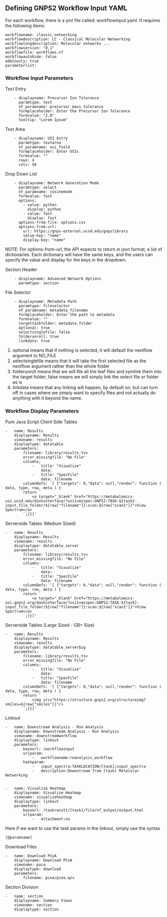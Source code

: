## Defining GNPS2 Workflow Input YAML

For each workflow, there is a yml file called: workflowinput.yaml. It requires the following items:

```
workflowname: classic_networking
workflowdescription: LC - Classical Molecular Networking
workflowlongdescription: Molecular networks ...
workflowversion: "0.1"
workflowfile: workflows.nf
workflowautohide: false
adminonly: true
parameterlist:
```

### Workflow Input Parameters

Text Entry

```
    - displayname: Precursor Ion Tolerance
      paramtype: text
      nf_paramname: precursor_mass_tolerance
      formplaceholder: Enter the Precursor Ion Tolerance
      formvalue: "2.0"
      tooltip: "Lorem Ipsum"
```

Text Area

```
    - displayname: USI Entry
      paramtype: textarea
      nf_paramname: usi_field
      formplaceholder: Enter USIs
      formvalue: ""
      rows: 4
      cols: 50
```

Drop Down List

```
    - displayname: Network Generation Mode
      paramtype: select
      nf_paramname: cosinemode
      formvalue: fast
      options:
        - value: python
          display: python
        - value: fast
          display: fast
      options-from-file: options.csv
      options-from-url:
        url: https://gnps-external.ucsd.edu/gnpslibrary
        value-key: "name"
        display-key: "name"
```

NOTE: For options-from-url, the API expects to return in json format, a list of dictionaries. Each dictionary will have the same keys, and the users can specify the value and display for the keys in the dropdown.

Section Header

```
    - displayname: Advanced Network Options
      paramtype: section
```

File Selector

```
    - displayname: Metadata Path
      paramtype: fileselector
      nf_paramname: metadata_filename
      formplaceholder: Enter the path to metadata
      formvalue: ""
      targettaskfolder: metadata_folder
      optional: true
      selectsinglefile: false
      folderunroll: true
      linkdata: true
```

1. optional means that if nothing is selected, it will default the nextflow argument to NO_FILE
1. selectsinglefile means that it will take the first selected file as the nextflow argument rather than the whole folder
1. folderunroll means that we will file all the leaf files and symlink them into the target folder, false means we will simply link the select file or folder as is
1. linkdata means that any linking will happen, by default on, but can turn off in cases where we simply want to specify files and not actually do anything with it beyond the name.

### Workflow Display Parameters

Pure Java Script Client Side Tables

```
-   name: Results
    displayname: Results
    viewname: results
    displaytype: datatable
    parameters:
        filename: library/results.tsv
        error_missingfile: "No File"
        columns:
            -   title: "Visualize"
                data: 
            -   title: "SpecFile"
                data: filename
        columnDefs: '[ {"targets": 0,"data": null,"render": function ( data, type, row, meta ) {
        return `
            <a target="_blank" href="https://metabolomics-usi.ucsd.edu/dashinterface/?usi1=mzspec:GNPS2:TASK-${task}-input_file_folder/${row["filename"]}:scan:${row["scan1"]}">View Spectrum</a>
        `;}}]'
```


Serverside Tables (Medium Sized)

```
-   name: Results
    displayname: Results
    viewname: results
    displaytype: datatable_server
    parameters:
        filename: library/results.tsv
        error_missingfile: "No File"
        columns:
            -   title: "Visualize"
                data: 
            -   title: "SpecFile"
                data: filename
        columnDefs: '[ {"targets": 0,"data": null,"render": function ( data, type, row, meta ) {
        return `
            <a target="_blank" href="https://metabolomics-usi.gnps2.org/dashinterface/?usi1=mzspec:GNPS2:TASK-${task}-input_file_folder/${row["filename"]}:scan:${row["scan1"]}">View Spectrum</a>
        `;}}]'
```

Serverside Tables (Large Sized - GB+ Size)

```
-   name: Results
    displayname: Results
    viewname: results
    displaytype: datatable_serverbig
    parameters:
        filename: library/results.tsv
        error_missingfile: "No File"
        columns:
            -   title: "Visualize"
                data: 
            -   title: "SpecFile"
                data: filename
        columnDefs: '[ {"targets": 0,"data": null,"render": function ( data, type, row, meta ) {
        return `
            <img src="https://structure.gnps2.org/structureimg?smiles=${row["smiles"]}"/>
        `;}}]'
```

Linkout

```
-   name: Downstream Analysis - Run Analysis
    displayname: Downstream Analysis - Run Analysis
    viewname: downstreamworkflow
    displaytype: linkout
    parameters:
        baseurl: /workflowinput
        urlparam:
            -   workflowname:reanalysis_workflow
        hashparam:
            -   input_spectra:TASKLOCATION/[task]/input_spectra
            -   description:Downstream from [task] Molecular Networking


-   name: Visualize Heatmap
    displayname: Visualize Heatmap
    viewname: visualizeheatmap
    displaytype: linkout
    parameters:
        baseurl: /taskresult/[task]/file/nf_output/output.html
        urlparam:
            -   attachment:no
```


Here if we want to use the task params in the linkout, simply use the syntax

```[@paramname]```

Download Files

```
-   name: Download PCoA
    displayname: Download PCoA
    viewname: poca
    displaytype: download
    parameters:
        filename: pcoa/pcoa.qzv
```

Section Division

```
-   name: section
    displayname: Summary Views
    viewname: section
    displaytype: section
```